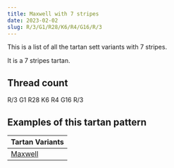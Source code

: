```yaml
---
title: Maxwell with 7 stripes
date: 2023-02-02
slug: R/3/G1/R28/K6/R4/G16/R/3
---
```

This is a list of all the tartan sett variants with 7 stripes.

It is a 7 stripes tartan.


## Thread count
R/3 G1 R28 K6 R4 G16 R/3

## Examples of this tartan pattern

| Tartan Variants |
|---------------|
| [Maxwell](/variants/r/3/g1/r28/k6/r4/g16/r/3-g004c00-k000000-rc80000)||
